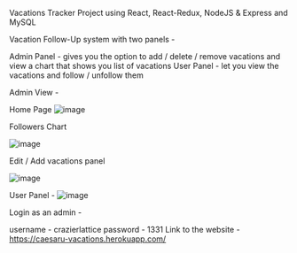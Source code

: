 Vacations Tracker Project using React, React-Redux, NodeJS & Express and MySQL

Vacation Follow-Up system with two panels -

Admin Panel  -  gives you the option to add / delete / remove vacations and view a chart that shows you list of vacations 
User Panel - let you view the vacations and follow / unfollow them

Admin View - 


Home Page
![image](https://user-images.githubusercontent.com/68593924/160134523-17420224-9c8e-4344-804f-ea0efc6bcda8.png)

Followers Chart

![image](https://user-images.githubusercontent.com/68593924/160134676-6a15bd26-0fb0-42f3-a7fd-79c7c6eccbfd.png)

Edit / Add vacations panel

![image](https://user-images.githubusercontent.com/68593924/160134863-8cb80d48-dc29-4376-9d2a-2bccbb70d5c3.png)

User Panel - 
![image](https://user-images.githubusercontent.com/68593924/160135196-30502df4-b7fd-405f-8306-6e37604d0ce5.png)



Login as an admin -

 username - crazierlattice
 password - 1331
Link to the website - https://caesaru-vacations.herokuapp.com/
